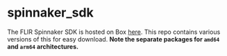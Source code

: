# spinnaker_sdk

The FLIR Spinnaker SDK is hosted on Box [here](https://flir.app.boxcn.net/v/SpinnakerSDK/folder/74729115388). This repo contains various versions of this for easy download. **Note the separate packages for `amd64` and `arm64` architectures.**
